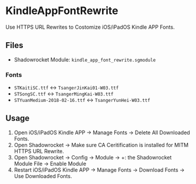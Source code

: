 # KindleAppFontRewrite
Use HTTPS URL Rewrites to Costomize iOS/iPadOS Kindle APP Fonts.

## Files
* Shadowrocket Module: `kindle_app_font_rewrite.sgmodule`

### Fonts
* `STKaitiSC.ttf` <-> `TsangerJinKai01-W03.ttf`
* `STSongSC.ttf` <-> `TsangerMingKai-W03.ttf`
* `STYuanMedium-2018-02-16.ttf` <-> `TsangerYunHei-W03.ttf`

## Usage
1. Open iOS/iPadOS Kindle APP -> Manage Fonts -> Delete All Downloaded Fonts.
2. Open Shadowrocket -> Make sure CA Ceritification is installed for MITM HTTPS URL Rewrite.
3. Open Shadowrocket -> Config -> Module -> +: the Shadowrocket Module File -> Enable Module
4. Restart iOS/iPadOS Kindle APP -> Manage Fonts -> Download Fonts -> Use Downloaded Fonts.
